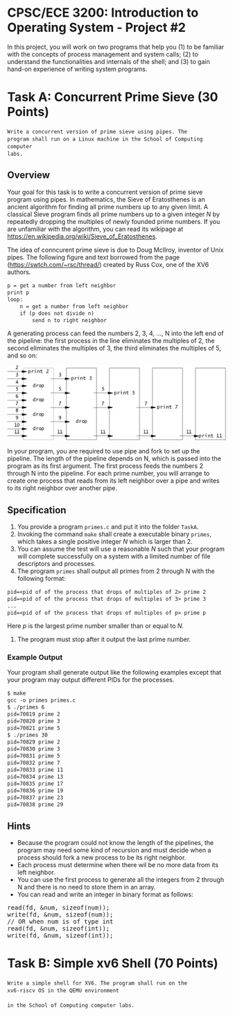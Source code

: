 # CPSC/ECE 3200: Introduction to Operating System - Project #2

In this project, you will work on two programs that help you (1) to be familiar with the concepts of process management and system calls; (2) to understand the functionalities and internals of the shell; and (3) to gain hand-on experience of writing system programs.

# Task A: Concurrent Prime Sieve (30 Points)

<code>Write a concurrent version of prime sieve using pipes. The program shall run on a Linux machine 
in the School of Computing computer labs. </code>

## Overview

Your goal for this task is to write a concurrent version of prime sieve program using pipes. In mathematics, the Sieve of Eratosthenes is an ancient algorithm for finding all prime numbers up to any given limit. A classical Sieve program finds all prime numbers up to a given integer *N*
by repeatedly dropping the multiples of newly founded prime numbers. If you are unfamiliar with the algorithm, you can read its wikipage at https://en.wikipedia.org/wiki/Sieve_of_Eratosthenes.

The idea of conncurent prime sieve is due to Doug McIlroy, inventor of Unix pipes. The following figure and text borrowed from the page (https://swtch.com/~rsc/thread/) created by Russ Cox, one of the XV6 authors.

```
p = get a number from left neighbor
print p
loop:
    n = get a number from left neighbor
    if (p does not divide n)
        send n to right neighbor
```

A generating process can feed the numbers 2, 3, 4, ..., N into the left end of the pipeline: the first process in the line eliminates the multiples of 2, the second eliminates the multiples of 3, the third eliminates the multiples of 5, and so on:

![Illustration of Concurrent Sieve Using Pipes](./sieve.gif)

In your program, you are required to use pipe and fork to set up the pipeline. The length of the pipeline depends on N, which is passed into the program as its first argument. 
The first process feeds the numbers 2 through N into the pipeline. 
For each prime number, you will arrange to create one process that reads from its left neighbor over a pipe and writes to its right neighbor over another pipe. 

## Specification

1. You provide a program `primes.c` and put it into the folder `TaskA`.
1. Invoking the command `make` shall create a executable binary `primes`, which takes a single positive integer *N* which is larger than 2. 
1. You can assume the test will use a reasonable *N* such that your program will complete successfully on a system with a limited number of file descriptors and processes. 
1. The program `primes` shall output all primes from 2 through *N* with the following format:
```
pid=<pid of of the process that drops of multiples of 2> prime 2
pid=<pid of of the process that drops of multiples of 3> prime 3
...
pid=<pid of of the process that drops of multiples of p> prime p 
```
Here *p* is the largest prime number smaller than or equal to *N*.
1. The program must stop after it output the last prime number.

### Example Output
Your program shall generate output like the following examples except that 
your program may output different PIDs for the processes. 
```
$ make
gcc -o primes primes.c
$ ./primes 6
pid=70819 prime 2
pid=70820 prime 3
pid=70821 prime 5
$ ./primes 30
pid=70829 prime 2
pid=70830 prime 3
pid=70831 prime 5
pid=70832 prime 7
pid=70833 prime 11
pid=70834 prime 13
pid=70835 prime 17
pid=70836 prime 19
pid=70837 prime 23
pid=70838 prime 29
```

## Hints

+ Because the program could not know the length of 
the pipelines, the program may need some kind of recursion 
and must decide when a process should fork a new process 
to be its right neighbor.
+ Each process must determine when there wil be no more data from 
its left neighbor.
+ You can use the first process to generate all the integers 
from 2 through N and there is no need to 
store them in an array.
+ You can read and write an integer in binary format as follows:

<pre>
read(fd, &num, sizeof(num));
write(fd, &num, sizeof(num));
// OR when num is of type int 
read(fd, &num, sizeof(int));
write(fd, &num, sizeof(int));
</pre>

# Task B: Simple xv6 Shell (70 Points)
<code>Write a simple shell for XV6. The program shall run on the xv6-riscv OS in the QEMU environment    
in the School of Computing computer labs. </code>